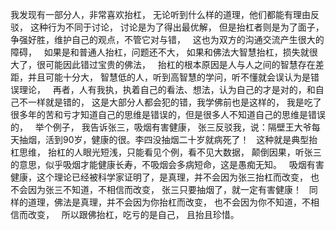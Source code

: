 我发现有一部分人，非常喜欢抬杠，
无论听到什么样的道理，他们都能有理由反驳，
这种行为不同于讨论，
讨论是为了得出最优解，
但是抬杠者则是为了面子，争强好胜，维护自己的观点，不管它对与错，
&nbsp;
这也为双方的沟通交流产生很大的障碍，
&nbsp;
如果是和普通人抬杠，问题还不大，
如果和佛法大智慧抬杠，损失就很大了，很可能因此错过宝贵的佛法，
&nbsp;
抬杠的根本原因是人与人之间的智慧存在差距，并且可能十分大，
智慧低的人，听到高智慧的学问，听不懂就会误认为是错误理论，
&nbsp;
再者，人有我执，执着自己的看法、想法，认为自己的才是对的，和自己不一样就是错的，
这是大部分人都会犯的错，我学佛前也是这样的，
我是吃了很多年的苦和亏才知道自己的思维是错误的，但是很多人不知道自己的思维是错误的，
&nbsp;
举个例子，
我告诉张三，吸烟有害健康，
张三反驳我，说：隔壁王大爷每天抽烟，活到90岁，健康的很。李四没抽烟二十岁就病死了！
&nbsp;
这种就是典型抬杠思维，
抬杠的人眼光短浅，只能看见个例，看不见大数据，
颠倒因果，听张三的意思，似乎吸烟才能健康长寿，不吸烟会多病短命，这是愚痴无知。
&nbsp;
吸烟有害健康，这个理论已经被科学家证明了，是真理，并不会因为张三抬杠而改变，
也不会因为张三不知道，不相信而改变，
张三只要抽烟了，就一定有害健康！
&nbsp;
同样的道理，佛法是真理，并不会因为你抬杠而改变，
也不会因为你不知道，不相信而改变，
&nbsp;
所以跟佛抬杠，吃亏的是自己，
且抬且珍惜。

